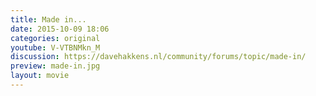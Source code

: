 ```yaml
---
title: Made in...
date: 2015-10-09 18:06
categories: original
youtube: V-VTBNMkn_M
discussion: https://davehakkens.nl/community/forums/topic/made-in/
preview: made-in.jpg
layout: movie
---
```

